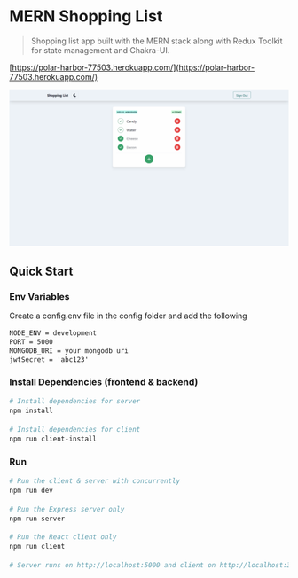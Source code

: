 # MERN Shopping List

> Shopping list app built with the MERN stack along with Redux Toolkit for state management and Chakra-UI.

[https://polar-harbor-77503.herokuapp.com/](https://polar-harbor-77503.herokuapp.com/)

![screenshot](./uploads/Screenshot.png)

## Quick Start

### Env Variables

Create a config.env file in the config folder and add the following

```
NODE_ENV = development
PORT = 5000
MONGODB_URI = your mongodb uri
jwtSecret = 'abc123'
```
### Install Dependencies (frontend & backend)

```bash
# Install dependencies for server
npm install

# Install dependencies for client
npm run client-install
```

### Run

```bash
# Run the client & server with concurrently
npm run dev

# Run the Express server only
npm run server

# Run the React client only
npm run client

# Server runs on http://localhost:5000 and client on http://localhost:3000
```
